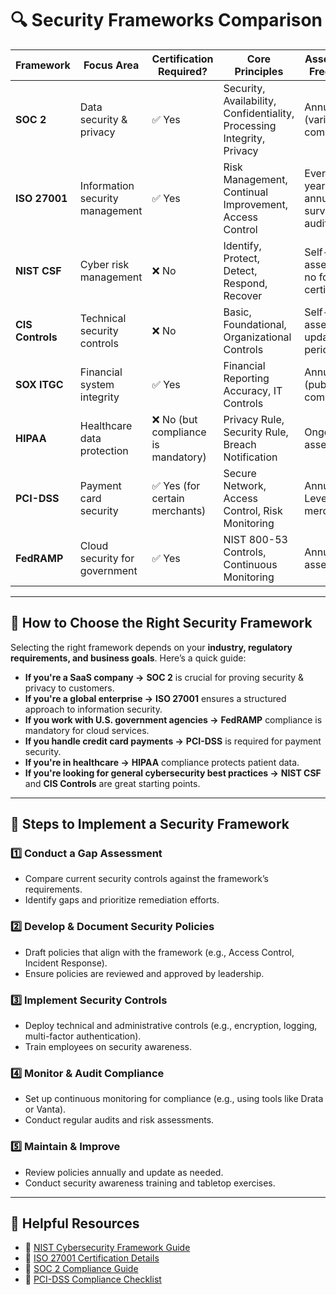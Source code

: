 # 🔍 Security Frameworks Comparison

| Framework      | Focus Area | Certification Required? | Core Principles | Assessment Frequency | Enforcement Body |
|--------------|------------|------------------|------------------|------------------|------------------|
| **SOC 2** | Data security & privacy | ✅ Yes | Security, Availability, Confidentiality, Processing Integrity, Privacy | Annual (varies by company) | AICPA |
| **ISO 27001** | Information security management | ✅ Yes | Risk Management, Continual Improvement, Access Control | Every 3 years (with annual surveillance audits) | ISO |
| **NIST CSF** | Cyber risk management | ❌ No | Identify, Protect, Detect, Respond, Recover | Self-assessed, no formal certification | NIST |
| **CIS Controls** | Technical security controls | ❌ No | Basic, Foundational, Organizational Controls | Self-assessed, updated periodically | Center for Internet Security |
| **SOX ITGC** | Financial system integrity | ✅ Yes | Financial Reporting Accuracy, IT Controls | Annual (public companies) | SEC & PCAOB |
| **HIPAA** | Healthcare data protection | ❌ No (but compliance is mandatory) | Privacy Rule, Security Rule, Breach Notification | Ongoing risk assessments | HHS (OCR) |
| **PCI-DSS** | Payment card security | ✅ Yes (for certain merchants) | Secure Network, Access Control, Risk Monitoring | Annual for Level 1 merchants | PCI Security Standards Council |
| **FedRAMP** | Cloud security for government | ✅ Yes | NIST 800-53 Controls, Continuous Monitoring | Annual assessments | U.S. Government (FedRAMP PMO) |

---

## 📌 How to Choose the Right Security Framework
Selecting the right framework depends on your **industry, regulatory requirements, and business goals**. Here’s a quick guide:

- **If you're a SaaS company →** **SOC 2** is crucial for proving security & privacy to customers.  
- **If you're a global enterprise →** **ISO 27001** ensures a structured approach to information security.  
- **If you work with U.S. government agencies →** **FedRAMP** compliance is mandatory for cloud services.  
- **If you handle credit card payments →** **PCI-DSS** is required for payment security.  
- **If you're in healthcare →** **HIPAA** compliance protects patient data.  
- **If you're looking for general cybersecurity best practices →** **NIST CSF** and **CIS Controls** are great starting points.  

---

## 📌 Steps to Implement a Security Framework

### 1️⃣ Conduct a Gap Assessment  
   - Compare current security controls against the framework’s requirements.  
   - Identify gaps and prioritize remediation efforts.  

### 2️⃣ Develop & Document Security Policies  
   - Draft policies that align with the framework (e.g., Access Control, Incident Response).  
   - Ensure policies are reviewed and approved by leadership.  

### 3️⃣ Implement Security Controls  
   - Deploy technical and administrative controls (e.g., encryption, logging, multi-factor authentication).  
   - Train employees on security awareness.  

### 4️⃣ Monitor & Audit Compliance  
   - Set up continuous monitoring for compliance (e.g., using tools like Drata or Vanta).  
   - Conduct regular audits and risk assessments.  

### 5️⃣ Maintain & Improve  
   - Review policies annually and update as needed.  
   - Conduct security awareness training and tabletop exercises.  

---

## 📌 Helpful Resources  

- 🔗 [NIST Cybersecurity Framework Guide](https://www.nist.gov/cyberframework)  
- 🔗 [ISO 27001 Certification Details](https://www.iso.org/isoiec-27001-information-security.html)  
- 🔗 [SOC 2 Compliance Guide](https://www.aicpa-cima.com)  
- 🔗 [PCI-DSS Compliance Checklist](https://www.pcisecuritystandards.org)  

